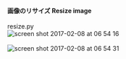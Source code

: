 #### 画像のリサイズ Resize image<br>

resize.py<br>
![screen shot 2017-02-08 at 06 54 16](https://cloud.githubusercontent.com/assets/17031124/22713298/36995eb2-edcb-11e6-82dd-afdc63ff6c96.png)<br>
<br>
![screen shot 2017-02-08 at 06 54 31](https://cloud.githubusercontent.com/assets/17031124/22713302/3840fed2-edcb-11e6-8b56-354ca9b98f96.png)<br>